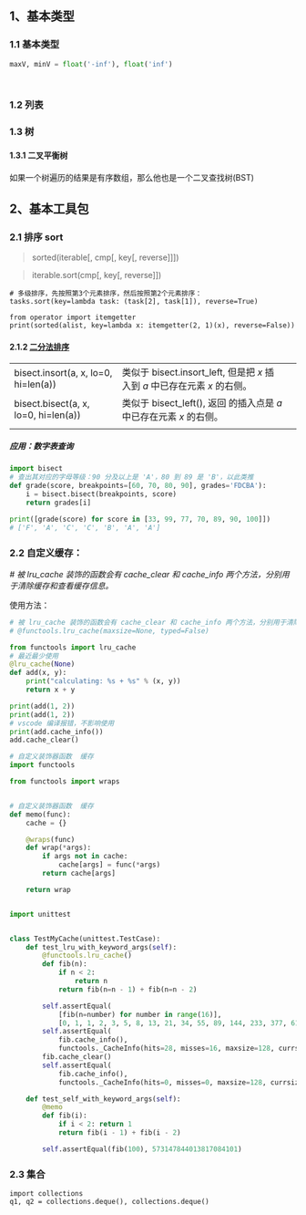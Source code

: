 ## 1、基本类型

### 1.1 基本类型

```python
maxV, minV = float('-inf'), float('inf')




```

### 1.2 列表

### 1.3 树

#### 1.3.1 二叉平衡树

如果一个树遍历的结果是有序数组，那么他也是一个二叉查找树(BST)

## 2、基本工具包

### 2.1 排序 sort

> sorted(iterable[, cmp[, key[, reverse]]])

> iterable.sort(cmp[, key[, reverse]])

```
# 多级排序，先按照第3个元素排序，然后按照第2个元素排序：
tasks.sort(key=lambda task: (task[2], task[1]), reverse=True)

from operator import itemgetter
print(sorted(alist, key=lambda x: itemgetter(2, 1)(x), reverse=False))

```

#### 2.1.2 [二分法排序](https://docs.python.org/zh-cn/3.7/library/bisect.html)

|                                      |                                                                            |     |
| ------------------------------------ | -------------------------------------------------------------------------- | --- |
| bisect.insort(a, x, lo=0, hi=len(a)) | 类似于 bisect.insort_left, 但是把 _x_ 插入到 _a_ 中已存在元素 _x_ 的右侧。 |     |
| bisect.bisect(a, x, lo=0, hi=len(a)) | 类似于 bisect_left(), 返回 的插入点是 _a_ 中已存在元素 _x_ 的右侧。        |     |
|                                      |                                                                            |     |

##### 应用：数字表查询

```python
import bisect
# 查出其对应的字母等级：90 分及以上是 'A'，80 到 89 是 'B'，以此类推
def grade(score, breakpoints=[60, 70, 80, 90], grades='FDCBA'):
    i = bisect.bisect(breakpoints, score)
    return grades[i]

print([grade(score) for score in [33, 99, 77, 70, 89, 90, 100]])
# ['F', 'A', 'C', 'C', 'B', 'A', 'A']
```

### 2.2 自定义缓存：

_# 被 lru_cache 装饰的函数会有 cache_clear 和 cache_info 两个方法，分别用于清除缓存和查看缓存信息。_

使用方法：

```python
# 被 lru_cache 装饰的函数会有 cache_clear 和 cache_info 两个方法，分别用于清除缓存和查看缓存信息。
# @functools.lru_cache(maxsize=None, typed=False)

from functools import lru_cache
# 最近最少使用
@lru_cache(None)
def add(x, y):
    print("calculating: %s + %s" % (x, y))
    return x + y

print(add(1, 2))
print(add(1, 2))
# vscode 编译报错，不影响使用
print(add.cache_info())
add.cache_clear()

```

```python
# 自定义装饰器函数  缓存
import functools

from functools import wraps


# 自定义装饰器函数  缓存
def memo(func):
    cache = {}

    @wraps(func)
    def wrap(*args):
        if args not in cache:
            cache[args] = func(*args)
        return cache[args]

    return wrap


import unittest


class TestMyCache(unittest.TestCase):
    def test_lru_with_keyword_args(self):
        @functools.lru_cache()
        def fib(n):
            if n < 2:
                return n
            return fib(n=n - 1) + fib(n=n - 2)

        self.assertEqual(
            [fib(n=number) for number in range(16)],
            [0, 1, 1, 2, 3, 5, 8, 13, 21, 34, 55, 89, 144, 233, 377, 610])
        self.assertEqual(
            fib.cache_info(),
            functools._CacheInfo(hits=28, misses=16, maxsize=128, currsize=16))
        fib.cache_clear()
        self.assertEqual(
            fib.cache_info(),
            functools._CacheInfo(hits=0, misses=0, maxsize=128, currsize=0))

    def test_self_with_keyword_args(self):
        @memo
        def fib(i):
            if i < 2: return 1
            return fib(i - 1) + fib(i - 2)

        self.assertEqual(fib(100), 573147844013817084101)

```

### 2.3 集合

```
import collections
q1, q2 = collections.deque(), collections.deque()

```
